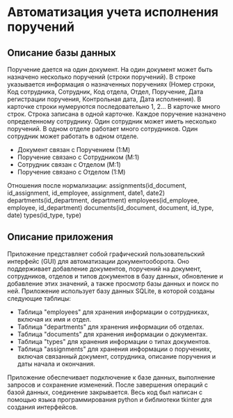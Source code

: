# Автоматизация учета исполнения поручений
## Описание базы данных
Поручение дается на один документ. На один документ может быть назначено несколько поручений (строки поручений).
В строке указывается информация о назначенных поручениях (Номер строки, Код сотрудника, Сотрудник, Код отдела, Отдел, Поручение, Дата регистрации поручения, Контрольная дата, Дата исполнения).
В карточке строки нумеруются последовательно 1, 2…
В карточке много строк. Строка записана в одной карточке. 
Каждое поручение назначено определенному сотруднику. Один сотрудник может иметь несколько поручений.
В одном отделе работает много сотрудников. Один сотрудник может работать в одном отделе.
- Документ связан с Поручением (1:M)
- Поручение связано с Сотрудником (M:1)
- Сотрудник связан с Отделом (M:1)
- Поручение связано с Отделом (1:M)

Отношения после нормализации:
assignments(id_document, id_assignment, id_employee, assignment, date1, date2) departments(id_department, department)
employees(id_employee, employee, id_department) 
documents(id_document, document, id_type, date)
types(id_type, type)

## Описание приложения
Приложение представляет собой графический пользовательский интерфейс (GUI) для автоматизации документооборота. Оно поддерживает добавление документов, поручений на документ, сотрудников, отделов и типов документов в базу данных, обновление и добавление этих значений, а также просмотр базы данных и поиск по ней.
Приложение использует базу данных SQLite, в которой созданы следующие таблицы:
- Таблица "employees" для хранения информации о сотрудниках, включая их имя и отдел.
- Таблица "departments" для хранения информации об отделах.
- Таблица "documents" для хранения информации о документах.
- Таблица "types" для хранения информации о типах документов.
- Таблица "assignments" для хранения информации о поручениях, включая связанный документ, сотрудника, описание поручения и даты начала и окончания.

Приложение обеспечивает подключение к базе данных, выполнение запросов и сохранение изменений. После завершения операций с базой данных, соединение закрывается. Весь код был написан с помощью языка программирования python и библиотеки tkinter для создания интерфейсов.
